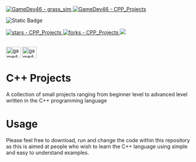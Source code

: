 <a href="https://github.com/GameDev46" title="Go to GitHub repo">
    <img src="https://img.shields.io/static/v1?label=GameDev46&message=|&color=Green&logo=github&style=for-the-badge&labelColor=1f1f22" alt="GameDev46 - grass_sim">
    <img src="https://img.shields.io/badge/Version-0.0.5-green?style=for-the-badge&labelColor=1f1f22&color=Green" alt="GameDev46 - CPP_Projects">
</a>


![Static Badge](https://img.shields.io/badge/--1f1f22?style=for-the-badge&logo=Cplusplus&logoColor=6060ef)
    
<a href="https://github.com/GameDev46/CPP_Projects/stargazers">
    <img src="https://img.shields.io/github/stars/GameDev46/CPP_Projects?style=for-the-badge&labelColor=1f1f22" alt="stars - CPP_Projects">
</a>
<a href="https://github.com/GameDev46/CPP_Projects/forks">
    <img src="https://img.shields.io/github/forks/GameDev46/CPP_Projects?style=for-the-badge&labelColor=1f1f22" alt="forks - CPP_Projects">
</a>
<a href="https://github.com/GameDev46/CPP_Projects/issues">
    <img src="https://img.shields.io/github/issues/GameDev46/CPP_Projects?style=for-the-badge&labelColor=1f1f22&color=blue"/>
 </a>

<br>
<br>

<p align="left">
<a href="https://twitter.com/gamedev46" target="blank"><img align="center" src="https://raw.githubusercontent.com/rahuldkjain/github-profile-readme-generator/master/src/images/icons/Social/twitter.svg" alt="gamedev46" height="30" width="40" /></a>
<a href="https://www.youtube.com/c/gamedev46" target="blank"><img align="center" src="https://raw.githubusercontent.com/rahuldkjain/github-profile-readme-generator/master/src/images/icons/Social/youtube.svg" alt="gamedev46" height="30" width="40" /></a>
</p>

# C++ Projects

A collection of small projects ranging from beginner level to advanced level written in the C++ programming language

# Usage

Please feel free to download, run and change the code within this repository as this is aimed at people who wish to learn the C++ language using simple and easy to understand examples.
